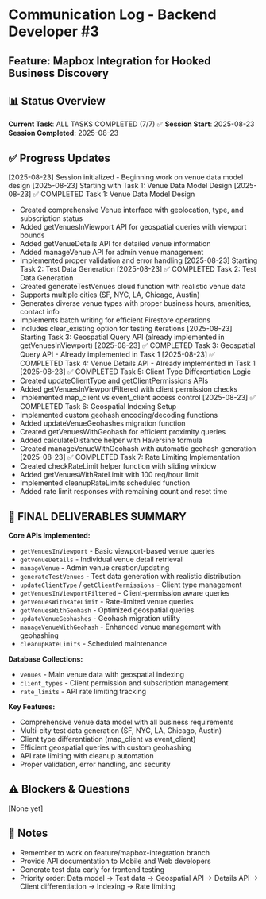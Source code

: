 # Communication Log - Backend Developer #3
## Feature: Mapbox Integration for Hooked Business Discovery

## 📊 Status Overview
**Current Task**: ALL TASKS COMPLETED (7/7) ✅
**Session Start**: 2025-08-23
**Session Completed**: 2025-08-23

## ✅ Progress Updates
[2025-08-23] Session initialized - Beginning work on venue data model design
[2025-08-23] Starting with Task 1: Venue Data Model Design
[2025-08-23] ✅ COMPLETED Task 1: Venue Data Model Design
  - Created comprehensive Venue interface with geolocation, type, and subscription status
  - Added getVenuesInViewport API for geospatial queries with viewport bounds
  - Added getVenueDetails API for detailed venue information
  - Added manageVenue API for admin venue management
  - Implemented proper validation and error handling
[2025-08-23] Starting Task 2: Test Data Generation
[2025-08-23] ✅ COMPLETED Task 2: Test Data Generation
  - Created generateTestVenues cloud function with realistic venue data
  - Supports multiple cities (SF, NYC, LA, Chicago, Austin)
  - Generates diverse venue types with proper business hours, amenities, contact info
  - Implements batch writing for efficient Firestore operations
  - Includes clear_existing option for testing iterations
[2025-08-23] Starting Task 3: Geospatial Query API (already implemented in getVenuesInViewport)
[2025-08-23] ✅ COMPLETED Task 3: Geospatial Query API - Already implemented in Task 1
[2025-08-23] ✅ COMPLETED Task 4: Venue Details API - Already implemented in Task 1 
[2025-08-23] ✅ COMPLETED Task 5: Client Type Differentiation Logic
  - Created updateClientType and getClientPermissions APIs
  - Added getVenuesInViewportFiltered with client permission checks
  - Implemented map_client vs event_client access control
[2025-08-23] ✅ COMPLETED Task 6: Geospatial Indexing Setup
  - Implemented custom geohash encoding/decoding functions
  - Added updateVenueGeohashes migration function
  - Created getVenuesWithGeohash for efficient proximity queries
  - Added calculateDistance helper with Haversine formula
  - Created manageVenueWithGeohash with automatic geohash generation
[2025-08-23] ✅ COMPLETED Task 7: Rate Limiting Implementation
  - Created checkRateLimit helper function with sliding window
  - Added getVenuesWithRateLimit with 100 req/hour limit
  - Implemented cleanupRateLimits scheduled function
  - Added rate limit responses with remaining count and reset time

## 🎯 FINAL DELIVERABLES SUMMARY
**Core APIs Implemented:**
- `getVenuesInViewport` - Basic viewport-based venue queries
- `getVenueDetails` - Individual venue detail retrieval
- `manageVenue` - Admin venue creation/updating
- `generateTestVenues` - Test data generation with realistic distribution
- `updateClientType` / `getClientPermissions` - Client type management
- `getVenuesInViewportFiltered` - Client-permission aware queries
- `getVenuesWithRateLimit` - Rate-limited venue queries
- `getVenuesWithGeohash` - Optimized geospatial queries
- `updateVenueGeohashes` - Geohash migration utility
- `manageVenueWithGeohash` - Enhanced venue management with geohashing
- `cleanupRateLimits` - Scheduled maintenance

**Database Collections:**
- `venues` - Main venue data with geospatial indexing
- `client_types` - Client permission and subscription management
- `rate_limits` - API rate limiting tracking

**Key Features:**
- Comprehensive venue data model with all business requirements
- Multi-city test data generation (SF, NYC, LA, Chicago, Austin)
- Client type differentiation (map_client vs event_client)  
- Efficient geospatial queries with custom geohashing
- API rate limiting with cleanup automation
- Proper validation, error handling, and security

## ⚠️ Blockers & Questions
[None yet]

## 📝 Notes
- Remember to work on feature/mapbox-integration branch
- Provide API documentation to Mobile and Web developers
- Generate test data early for frontend testing
- Priority order: Data model → Test data → Geospatial API → Details API → Client differentiation → Indexing → Rate limiting